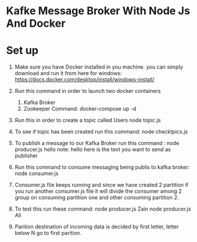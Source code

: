 # Kafke Message Broker With Node Js And Docker

# Set up

1. Make sure you have Docker installed in you machine.
   you can simply download and run it from here for windows:
   https://docs.docker.com/desktop/install/windows-install/

2. Run this command in order to launch two docker containers
   1. Kafka Broker
   2. Zookeeper
      Command: docker-compose up -d
3. Run this in order to create a topic called Users
   node topic.js
4. To see if topic has been created run this command:
   node checktpics.js
5. To publish a message to our Kafka Broker run this command :
   node producer.js hello
   note: hello here is the text you want to send as publisher
6. Run this command to consume messaging being publis to kafka broker:
   node consumer.js
7. Consumer.js file keeps running and since we have created 2 partition if you run another consumer.js file it will divide the consumer among 2 group on consuming partition one and other consuming partition 2.
8. To test this run these command:
   node producer.js Zain
   node producer.js Ali
9. Parition destination of incoming data is decided by first letter, letter below N go to first parition.
